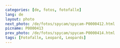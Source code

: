 ```yaml
---
categories: [de, fotos, fotofalle]
lang: de
layout: photo
next_photo: /de/fotos/spycam/spycam-P0000412.html
picname: P0000413
prev_photo: /de/fotos/spycam/spycam-P0000414.html
tags: [Fotofalle, Leopard, Leopards]
---
```

